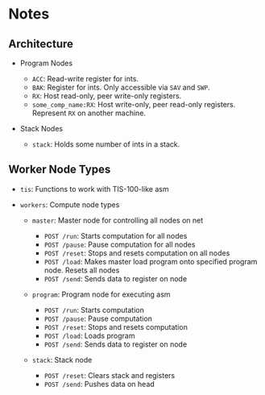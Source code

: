# Notes

## Architecture

  - Program Nodes
    - `ACC`: Read-write register for ints.
    - `BAK`: Register for ints. Only accessible via `SAV` and `SWP`.
    - `RX`: Host read-only, peer write-only registers.
    - `some_comp_name:RX`: Host write-only, peer read-only registers. Represent `RX` on another machine.

  - Stack Nodes
    - `stack`: Holds some number of ints in a stack.

## Worker Node Types
  - `tis`: Functions to work with TIS-100-like asm
  
  - `workers`: Compute node types
    - `master`: Master node for controlling all nodes on net
      - `POST /run`: Starts computation for all nodes
      - `POST /pause`: Pause computation for all nodes
      - `POST /reset`: Stops and resets computation on all nodes
      - `POST /load`: Makes master load program onto specified program node. Resets all nodes
      - `POST /send`: Sends data to register on node
    
    - `program`: Program node for executing asm
      - `POST /run`: Starts computation
      - `POST /pause`: Pause computation
      - `POST /reset`: Stops and resets computation
      - `POST /load`: Loads program
      - `POST /send`: Sends data to register on node
    
    - `stack`: Stack node
      - `POST /reset`: Clears stack and registers
      - `POST /send`: Pushes data on head